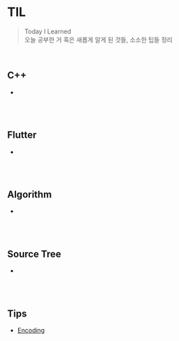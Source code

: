# TIL
>Today I Learned  
>오늘 공부한 거 혹은 새롭게 알게 된 것들, 소소한 팁들 정리
<br>

## C++
- 
<br><br>

## Flutter
- 
<br><br>

## Algorithm
- 
<br><br>

## Source Tree
- 
<br><br>

## Tips
* [Encoding](https://github.com/mosiccan/TIL/blob/main/Tips/encoding.md)
<br><br>
